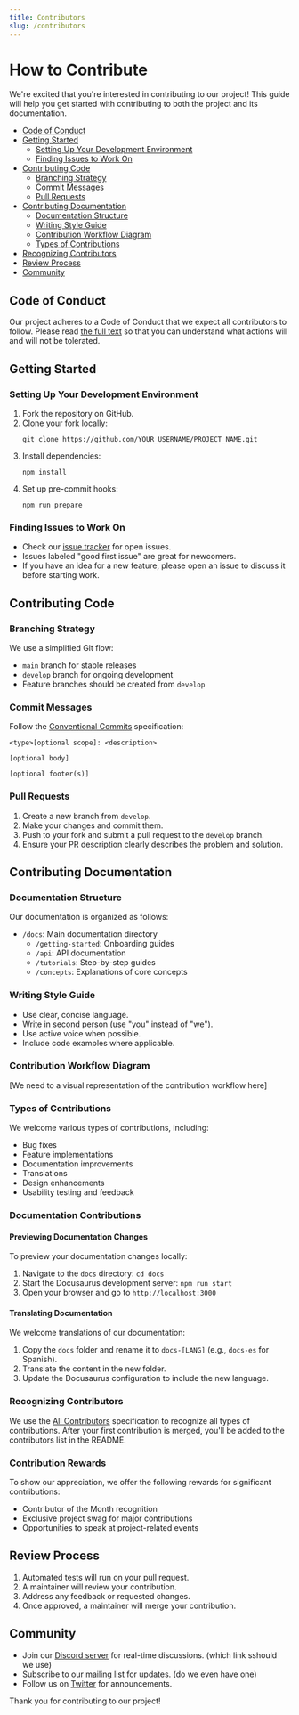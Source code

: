 ```yaml
---
title: Contributors
slug: /contributors
---
```


# How to Contribute

We're excited that you're interested in contributing to our project! This guide will help you get started with contributing to both the project and its documentation.

- [Code of Conduct](#code-of-conduct)
- [Getting Started](#getting-started)
  - [Setting Up Your Development Environment](#setting-up-your-development-environment)
  - [Finding Issues to Work On](#finding-issues-to-work-on)
- [Contributing Code](#contributing-code)
  - [Branching Strategy](#branching-strategy)
  - [Commit Messages](#commit-messages)
  - [Pull Requests](#pull-requests)
- [Contributing Documentation](#contributing-documentation)
  - [Documentation Structure](#documentation-structure)
  - [Writing Style Guide](#writing-style-guide)
  - [Contribution Workflow Diagram](#contribution-workflow-diagram)
  - [Types of Contributions](#types-of-contributions)
- [Recognizing Contributors](#recognizing-contributors)
- [Review Process](#review-process)
- [Community](#community)

## Code of Conduct

Our project adheres to a Code of Conduct that we expect all contributors to follow. Please read [the full text](LINK_TO_CODE_OF_CONDUCT.md) so that you can understand what actions will and will not be tolerated.

## Getting Started

### Setting Up Your Development Environment

1. Fork the repository on GitHub.
2. Clone your fork locally:
   ```
   git clone https://github.com/YOUR_USERNAME/PROJECT_NAME.git
   ```
3. Install dependencies:
   ```
   npm install
   ```
4. Set up pre-commit hooks:
   ```
   npm run prepare
   ```

### Finding Issues to Work On

- Check our [issue tracker](LINK_TO_ISSUE_TRACKER) for open issues.
- Issues labeled "good first issue" are great for newcomers.
- If you have an idea for a new feature, please open an issue to discuss it before starting work.

## Contributing Code

### Branching Strategy

We use a simplified Git flow:
- `main` branch for stable releases
- `develop` branch for ongoing development
- Feature branches should be created from `develop`

### Commit Messages

Follow the [Conventional Commits](https://www.conventionalcommits.org/) specification:

```
<type>[optional scope]: <description>

[optional body]

[optional footer(s)]
```

### Pull Requests

1. Create a new branch from `develop`.
2. Make your changes and commit them.
3. Push to your fork and submit a pull request to the `develop` branch.
4. Ensure your PR description clearly describes the problem and solution.

## Contributing Documentation

### Documentation Structure

Our documentation is organized as follows:
- `/docs`: Main documentation directory
  - `/getting-started`: Onboarding guides
  - `/api`: API documentation
  - `/tutorials`: Step-by-step guides
  - `/concepts`: Explanations of core concepts

### Writing Style Guide

- Use clear, concise language.
- Write in second person (use "you" instead of "we").
- Use active voice when possible.
- Include code examples where applicable.

### Contribution Workflow Diagram

[We need to a visual representation of the contribution workflow here]

### Types of Contributions

We welcome various types of contributions, including:

- Bug fixes
- Feature implementations
- Documentation improvements
- Translations
- Design enhancements
- Usability testing and feedback

### Documentation Contributions

#### Previewing Documentation Changes

To preview your documentation changes locally:

1. Navigate to the `docs` directory: `cd docs`
2. Start the Docusaurus development server: `npm run start`
3. Open your browser and go to `http://localhost:3000`

#### Translating Documentation

We welcome translations of our documentation:

1. Copy the `docs` folder and rename it to `docs-[LANG]` (e.g., `docs-es` for Spanish).
2. Translate the content in the new folder.
3. Update the Docusaurus configuration to include the new language.

### Recognizing Contributors

We use the [All Contributors](https://allcontributors.org/) specification to recognize all types of contributions. After your first contribution is merged, you'll be added to the contributors list in the README.

### Contribution Rewards

To show our appreciation, we offer the following rewards for significant contributions:
- Contributor of the Month recognition
- Exclusive project swag for major contributions
- Opportunities to speak at project-related events

## Review Process

1. Automated tests will run on your pull request.
2. A maintainer will review your contribution.
3. Address any feedback or requested changes.
4. Once approved, a maintainer will merge your contribution.

## Community

- Join our [Discord server](LINK_TO_DISCORD) for real-time discussions. (which link sshould we use)
- Subscribe to our [mailing list](LINK_TO_MAILING_LIST) for updates. (do we even have one)
- Follow us on [Twitter](https://x.com/kadena_io) for announcements.

Thank you for contributing to our project!